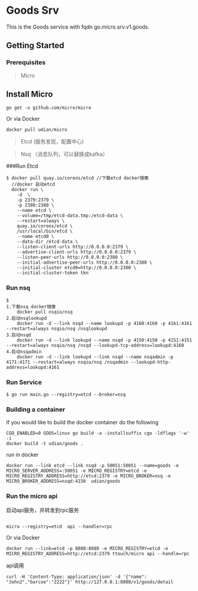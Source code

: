 # Goods Srv

This is the Goods service with fqdn go.micro.srv.v1.goods.

## Getting Started
### Prerequisites

> Micro

## Install Micro

```shell
go get -u github.com/micro/micro
```

Or via Docker

```shell
docker pull udian/micro
```


> Etcd (服务发现，配置中心)

> Nsq （消息队列，可以替换成kafka）


###Run Etcd
```
$ docker pull quay.io/coreos/etcd //下载etcd docker镜像
  //docker 启动etcd
  docker run \    
    -d  \
    -p 2379:2379 \
    -p 2380:2380 \
    --name etcd \
    --volume=/tmp/etcd-data.tmp:/etcd-data \
    --restart=always \
    quay.io/coreos/etcd \
    /usr/local/bin/etcd \
    --name etcd0 \
    --data-dir /etcd-data \
    --listen-client-urls http://0.0.0.0:2379 \
    --advertise-client-urls http://0.0.0.0:2379 \
    --listen-peer-urls http://0.0.0.0:2380 \
    --initial-advertise-peer-urls http://0.0.0.0:2380 \
    --initial-cluster etcd0=http://0.0.0.0:2380 \
    --initial-cluster-token tkn
```
### Run nsq
```
$ 
1.下载nsq docker镜像
    docker pull nsqio/nsq 
2.启动nsqlookupd
    docker run -d --link nsqd --name lookupd -p 4160:4160 -p 4161:4161 --restart=always nsqio/nsq /nsqlookupd  
3.启动nsqd
    docker run -d --link lookupd --name nsqd -p 4150:4150 -p 4151:4151 --restart=always nsqio/nsq /nsqd --lookupd-tcp-address=lookupd:4160
4.启动nsqadmin
    docker run -d --link lookupd --link nsqd --name nsqadmin -p 4171:4171 --restart=always nsqio/nsq /nsqadmin --lookupd-http-address=lookupd:4161
```

### Run Service

```
$ go run main.go --registry=etcd --broker=nsq
```

### Building a container

If you would like to build the docker container do the following
```
CGO_ENABLED=0 GOOS=linux go build -a -installsuffix cgo -ldflags '-w' -i
docker build -t udian/goods .

```
run in docker 
```
docker run --link etcd --link nsqd -p 50051:50051 --name=goods -e MICRO_SERVER_ADDRESS=:50051 -e MICRO_REGISTRY=etcd -e MICRO_REGISTRY_ADDRESS=http://etcd:2379 -e MICRO_BROKER=nsq -e MICRO_BROKER_ADDRESS=nsqd:4150  udian/goods
```

### Run the micro api

启动api服务，并转发到rpc服务
```

micro --registry=etcd  api --handler=rpc

```
Or via Docker

```shell
docker run --link=etcd -p 8080:8080 -e MICRO_REGISTRY=etcd -e MICRO_REGISTRY_ADDRESS=http://etcd:2379 ttouch/micro api --handle=rpc
```

api调用
```
curl -H 'Content-Type: application/json' -d '{"name": "John2","barcoe":"2222"}' http://127.0.0.1:8080/v1/goods/detail

```

